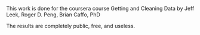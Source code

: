 This work is done for the coursera course
Getting and Cleaning Data
by Jeff Leek, Roger D. Peng, Brian Caffo, PhD

The results are completely public, free, and useless.